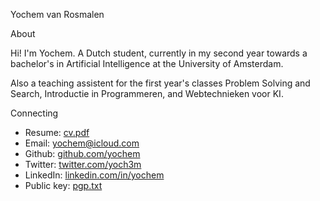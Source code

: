 Yochem van Rosmalen

About

Hi! I'm Yochem. A Dutch student, currently
in my second year towards a bachelor's in
Artificial Intelligence at the University of
Amsterdam.

Also a teaching assistent for the
first year's classes Problem Solving and Search,
Introductie in Programmeren, and Webtechnieken
voor KI.

Connecting

- Resume: <a href="https://raw.githubusercontent.com/yochem/cv/master/cv.pdf">cv.pdf</a><br>
- Email: <a href="mailto:yochem@icloud.com?subject=Hi!">yochem@icloud.com</a><br>
- Github: <a href="https://github.com/yochem">github.com/yochem</a><br>
- Twitter: <a href="https://twitter.com/yoch3m">twitter.com/yoch3m</a><br>
- LinkedIn: <a href="https://linkedin.com/in/yochem">linkedin.com/in/yochem</a><br>
- Public key: <a href="pgp.txt">pgp.txt</a><br>
